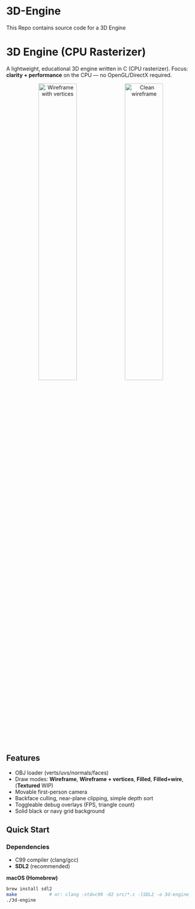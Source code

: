 # 3D-Engine
This Repo contains source code for a 3D Engine

# 3D Engine (CPU Rasterizer)

A lightweight, educational 3D engine written in C (CPU rasterizer).
Focus: **clarity + performance** on the CPU — no OpenGL/DirectX required.

<p align="center">
  <img src="images/wireframe_with_vertices.png" width="45%" alt="Wireframe with vertices"/>
  <img src="images/wireframe_clean.png" width="45%" alt="Clean wireframe"/>
</p>

## Features
- OBJ loader (verts/uvs/normals/faces)
- Draw modes: **Wireframe**, **Wireframe + vertices**, **Filled**, **Filled+wire**, (**Textured** WIP)
- Movable first-person camera
- Backface culling, near-plane clipping, simple depth sort
- Toggleable debug overlays (FPS, triangle count)
- Solid black or navy grid background


## Quick Start

### Dependencies
- C99 compiler (clang/gcc)
- **SDL2** (recommended)

**macOS (Homebrew)**
```bash
brew install sdl2
make            # or: clang -std=c99 -O2 src/*.c -lSDL2 -o 3d-engine
./3d-engine
